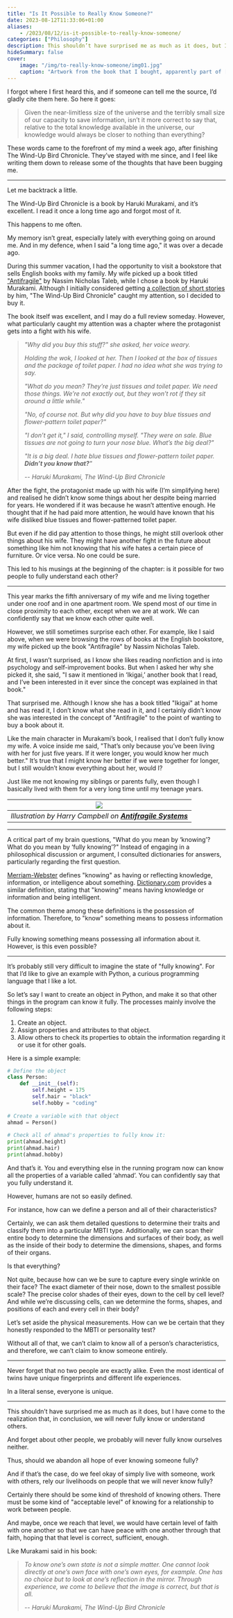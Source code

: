 ```yaml
---
title: "Is It Possible to Really Know Someone?"
date: 2023-08-12T11:33:06+01:00
aliases:
    - /2023/08/12/is-it-possible-to-really-know-someone/
categories: ["Philosophy"]
description: This shouldn’t have surprised me as much as it does, but I have come to the realization that, in conclusion, we will never fully know or understand others or even ourselves.
hideSummary: false
cover:
    image: "/img/to-really-know-someone/img01.jpg"
    caption: "Artwork from the book that I bought, apparently part of [Penguin Vintage series](https://shop.penguin.co.uk/products/the-wind-up-bird-chronicle-vintage1) (I don’t know how it ended up at a small bookstore in Den Haag)"
---
```


I forgot where I first heard this, and if someone can tell me the source, I’d
gladly cite them here. So here it goes:

> Given the near-limitless size of the universe and the terribly small size of
> our capacity to save information, isn’t it more correct to say that, relative
> to the total knowledge available in the universe, our knowledge would always
> be closer to nothing than everything?

These words came to the forefront of my mind a week ago, after finishing The
Wind-Up Bird Chronicle. They’ve stayed with me since, and I feel like writing
them down to release some of the thoughts that have been bugging me.

---

Let me backtrack a little.

The Wind-Up Bird Chronicle is a book by Haruki Murakami, and it’s excellent. I
read it once a long time ago and forgot most of it.

This happens to me often.

My memory isn’t great, especially lately with everything going on around me. And
in my defence, when I said "a long time ago," it was over a decade ago.

During this summer vacation, I had the opportunity to visit a bookstore that
sells English books with my family. My wife picked up a book titled
["Antifragile"](https://www.goodreads.com/book/show/34656246-antifragile) by
Nassim Nicholas Taleb, while I chose a book by Haruki Murakami. Although I
initially considered getting [a collection of short
stories](https://www.goodreads.com/book/show/18295942-blind-willow-sleeping-woman)
by him, "The Wind-Up Bird Chronicle" caught my attention, so I decided to buy
it.

The book itself was excellent, and I may do a full review someday. However, what
particularly caught my attention was a chapter where the protagonist gets into a
fight with his wife.

> *"Why did you buy this stuff?" she asked, her voice weary.*
>
> *Holding the wok, I looked at her. Then I looked at the box of tissues and the
> package of toilet paper. I had no idea what she was trying to say.*
>
> *"What do you mean? They’re just tissues and toilet paper. We need those
> things. We’re not exactly out, but they won’t rot if they sit around a little
> while."*
>
> *"No, of course not. But why did you have to buy blue tissues and
> flower-pattern toilet paper?"*
>
> *"I don’t get it," I said, controlling myself. "They were on sale. Blue
> tissues are not going to turn your nose blue. What’s the big deal?"*
>
> *"It is a big deal. I hate blue tissues and flower-pattern toilet paper.
> **Didn’t you know that?**"*
>
> -- <cite>Haruki Murakami, The Wind-Up Bird Chronicle</cite>

After the fight, the protagonist made up with his wife (I’m simplifying here)
and realised he didn’t know some things about her despite being married for
years. He wondered if it was because he wasn’t attentive enough. He thought that
if he had paid more attention, he would have known that his wife disliked blue
tissues and flower-patterned toilet paper.

But even if he did pay attention to those things, he might still overlook other
things about his wife. They might have another fight in the future about
something like him not knowing that his wife hates a certain piece of furniture.
Or vice versa. No one could be sure.

This led to his musings at the beginning of the chapter: is it possible for two
people to fully understand each other?

---

This year marks the fifth anniversary of my wife and me living together under
one roof and in one apartment room. We spend most of our time in close proximity
to each other, except when we are at work. We can confidently say that we know
each other quite well.

However, we still sometimes surprise each other. For example, like I said above,
when we were browsing the rows of books at the English bookstore, my wife picked
up the book "Antifragile" by Nassim Nicholas Taleb.

At first, I wasn’t surprised, as I know she likes reading nonfiction and is into
psychology and self-improvement books. But when I asked her why she picked it,
she said, "I saw it mentioned in ‘Ikigai,’ another book that I read, and I’ve
been interested in it ever since the concept was explained in that book."

That surprised me. Although I know she has a book titled "Ikigai" at home and
has read it, I don’t know what she read in it, and I certainly didn’t know she
was interested in the concept of "Antifragile" to the point of wanting to buy a
book about it.

Like the main character in Murakami’s book, I realised that I don’t fully know
my wife. A voice inside me said, "That’s only because you’ve been living with
her for just five years. If it were longer, you would know her much better."
It’s true that I might know her better if we were together for longer, but I
still wouldn’t know everything about her, would I?

Just like me not knowing my siblings or parents fully, even though I basically
lived with them for a very long time until my teenage years.

| ![](/img/to-really-know-someone/img02.jpg) |
| --- |
| *Illustration by Harry Campbell on **[Antifragile Systems](https://spectrum.ieee.org/antifragile-systems)*** |

---

A critical part of my brain questions, "What do you mean by ‘knowing’? What do
you mean by ‘fully knowing’?" Instead of engaging in a philosophical discussion
or argument, I consulted dictionaries for answers, particularly regarding the
first question.

[Merriam-Webster](https://www.merriam-webster.com/dictionary/knowing) defines
"knowing" as having or reflecting knowledge, information, or intelligence about
something. [Dictionary.com](http://dictionary.com/) provides a similar
definition, stating that "knowing" means having knowledge or information and
being intelligent.

The common theme among these definitions is the possession of information.
Therefore, to "know" something means to possess information about it.

Fully knowing something means possessing all information about it. However, is
this even possible?

---

It’s probably still very difficult to imagine the state of "fully knowing". For
that I’d like to give an example with Python, a curious programming language
that I like a lot.

So let’s say I want to create an object in Python, and make it so that other
things in the program can know it fully. The processes mainly involve the
following steps:

1. Create an object.
2. Assign properties and attributes to that object.
3. Allow others to check its properties to obtain the information regarding it
   or use it for other goals.

Here is a simple example:

```python
# Define the object
class Person:
    def __init__(self):
        self.height = 175
        self.hair = "black"
        self.hobby = "coding"
 
# Create a variable with that object
ahmad = Person()
 
# Check all of ahmad's properties to fully know it:
print(ahmad.height)
print(ahmad.hair)
print(ahmad.hobby)
```

And that’s it. You and everything else in the running program now can know all
the properties of a variable called ‘ahmad’. You can confidently say that you
fully understand it.

However, humans are not so easily defined.

For instance, how can we define a person and all of their characteristics?

Certainly, we can ask them detailed questions to determine their traits and
classify them into a particular MBTI type. Additionally, we can scan their
entire body to determine the dimensions and surfaces of their body, as well as
the inside of their body to determine the dimensions, shapes, and forms of their
organs.

Is that everything?

Not quite, because how can we be sure to capture every single wrinkle on their
face? The exact diameter of their nose, down to the smallest possible scale? The
precise color shades of their eyes, down to the cell by cell level? And while
we’re discussing cells, can we determine the forms, shapes, and positions of
each and every cell in their body?

Let’s set aside the physical measurements. How can we be certain that they
honestly responded to the MBTI or personality test?

Without all of that, we can’t claim to know all of a person’s characteristics,
and therefore, we can’t claim to know someone entirely.

---

Never forget that no two people are exactly alike. Even the most identical of
twins have unique fingerprints and different life experiences.

In a literal sense, everyone is unique.

---

This shouldn’t have surprised me as much as it does, but I have come to the
realization that, in conclusion, we will never fully know or understand others.

And forget about other people, we probably will never fully know ourselves
neither.

Thus, should we abandon all hope of ever knowing someone fully?

And if that’s the case, do we feel okay of simply live with someone, work with
others, rely our livelihoods on people that we will never know fully?

Certainly there should be some kind of threshold of knowing others. There must
be some kind of "acceptable level" of knowing for a relationship to work between
people.

And maybe, once we reach that level, we would have certain level of faith with
one another so that we can have peace with one another through that faith,
hoping that that level is correct, sufficient, enough.

Like Murakami said in his book:

> *To know one’s own state is not a simple matter. One cannot look directly at
> one’s own face with one’s own eyes, for example. One has no choice but to look
> at one’s reflection in the mirror. Through experience, we come to believe that
> the image is correct, but that is all.*
>
> -- <cite>Haruki Murakami, The Wind-Up Bird Chronicle</cite>